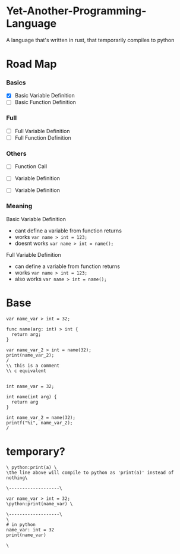 # Yet-Another-Programming-Language
A language that's written in rust, that temporarily compiles to python

# Road Map
### Basics
- [x] Basic Variable Definition
- [ ] Basic Function Definition

### Full
- [ ] Full Variable Definition
- [ ] Full Function Definition

### Others
- [ ] Function Call
- [ ] Variable Definition
- [ ] Variable Definition 


### Meaning
Basic Variable Definition
- cant define a variable from function returns
- works `var name > int = 123;`
- doesnt works `var name > int = name();`

Full Variable Definition
- can define a variable from function returns
- works `var name > int = 123;`
- also works `var name > int = name();`

# Base
```
var name_var > int = 32;

func name(arg: int) > int {
  return arg;
}

var name_var_2 > int = name(32);
print(name_var_2);
/
\\ this is a comment
\\ c equivalent


int name_var = 32;

int name(int arg) {
  return arg
}

int name_var_2 = name(32);
printf("%i", name_var_2);
/
```
# temporary?
```
\ python:print(a) \ 
\the line above will compile to python as 'print(a)' instead of nothing\

\-------------------\

var name_var > int = 32;
\python:print(name_var) \

\-------------------\
\
# in python
name_var: int = 32
print(name_var)

\

```
